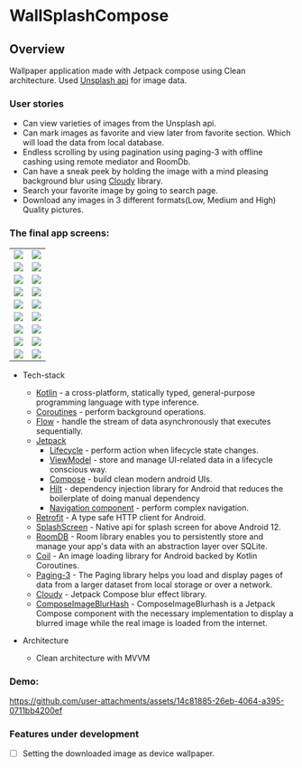 ﻿# WallSplashCompose

## Overview

Wallpaper application made with Jetpack compose using Clean architecture.
Used [Unsplash api](https://unsplash.com/documentation) for image data.

### User stories

* Can view varieties of images from the Unsplash api.
* Can mark images as favorite and view later from favorite section. Which will load the data from
  local database.
* Endless scrolling by using pagination using paging-3 with offline cashing using remote mediator
  and RoomDb.
* Can have a sneak peek by holding the image with a mind pleasing background blur
  using [Cloudy](https://github.com/skydoves/Cloudy) library.
* Search your favorite image by going to search page.
* Download any images in 3 different formats(Low, Medium and High) Quality pictures.

### The final app screens:
<div align="center">
<table>
<tr>
<td><img src="images/image1_light.jpg" class="img-fluid rounded work-image"/></td>
<td><img src="images/image1_dark.jpg" class="img-fluid rounded work-image"/></td>
</tr>
<tr>
<td><img src="images/image2_light.jpg" class="img-fluid rounded work-image"/></td>
<td><img src="images/image2_dark.jpg" class="img-fluid rounded work-image"/></td>
</tr>
<tr>
<td><img src="images/image3_light.jpg" class="img-fluid rounded work-image"/></td>
<td><img src="images/image3_dark.jpg" class="img-fluid rounded work-image"/></td>
</tr>
<tr>
<td><img src="images/image4_light.jpg" class="img-fluid rounded work-image"/></td>
<td><img src="images/image4_dark.jpg" class="img-fluid rounded work-image"/></td>
</tr>
<tr>
<td><img src="images/image5_light.jpg" class="img-fluid rounded work-image"/></td>
<td><img src="images/image5_dark.jpg" class="img-fluid rounded work-image"/></td>
</tr>
<tr>
<td><img src="images/image6_light.jpg" class="img-fluid rounded work-image"/></td>
<td><img src="images/image6_dark.jpg" class="img-fluid rounded work-image"/></td>
</tr>
<tr>
<td><img src="images/image7_light.jpg" class="img-fluid rounded work-image"/></td>
<td><img src="images/image7_dark.jpg" class="img-fluid rounded work-image"/></td>
</tr>
<tr>
<td><img src="images/image8_light.jpg" class="img-fluid rounded work-image"/></td>
<td><img src="images/image8_dark.jpg" class="img-fluid rounded work-image"/></td>
</tr>
<tr>
<td><img src="images/image9_light.jpg" class="img-fluid rounded work-image"/></td>
<td><img src="images/image9_dark.jpg" class="img-fluid rounded work-image"/></td>
</tr>
</table>
</div>

* Tech-stack
    * [Kotlin](https://kotlinlang.org/) - a cross-platform, statically typed, general-purpose
      programming language with type inference.
    * [Coroutines](https://kotlinlang.org/docs/reference/coroutines-overview.html) - perform
      background operations.
    * [Flow](https://kotlinlang.org/docs/reference/coroutines/flow.html) - handle the stream of data
      asynchronously that executes sequentially.
    * [Jetpack](https://developer.android.com/jetpack)
        * [Lifecycle](https://developer.android.com/topic/libraries/architecture/lifecycle) -
          perform action when lifecycle state changes.
        * [ViewModel](https://developer.android.com/topic/libraries/architecture/viewmodel) - store
          and manage UI-related data in a lifecycle conscious way.
        * [Compose](https://developer.android.com/jetpack/compose?gclsrc=ds&gclsrc=ds) - build clean
          modern android UIs.
        * [Hilt](https://developer.android.com/training/dependency-injection/hilt-android) -
          dependency injection library for Android that reduces the boilerplate of doing manual
          dependency
        * [Navigation component](https://developer.android.com/guide/navigation) - perform complex
          navigation.
    * [Retrofit](https://square.github.io/retrofit/) - A type safe HTTP client for Android.
    * [SplashScreen](https://developer.android.com/develop/ui/views/launch/splash-screen) - Native
      api for splash screen for above Android 12.
    * [RoomDB](https://developer.android.com/training/data-storage/room) - Room library enables you
      to persistently store and manage your app's data with an abstraction layer over SQLite.
    * [Coil](https://coil-kt.github.io/coil/compose/) - An image loading library for Android backed
      by Kotlin Coroutines.
    * [Paging-3](https://developer.android.com/topic/libraries/architecture/paging/v3-overview) -
      The Paging library helps you load and display pages of data from a larger dataset from local
      storage or over a network.
    * [Cloudy](https://github.com/skydoves/Cloudy) - Jetpack Compose blur effect library.
    * [ComposeImageBlurHash](https://github.com/orlandev/compose-image-blurhash) -
      ComposeImageBlurhash is a Jetpack Compose component with the necessary implementation to
      display a blurred image while the real image is loaded from the internet.


* Architecture
    * Clean architecture with MVVM

### Demo:
https://github.com/user-attachments/assets/14c81885-26eb-4064-a395-0711bb4200ef



### Features under development

- [ ] Setting the downloaded image as device wallpaper.
